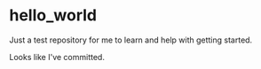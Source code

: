 hello_world
===========

Just a test repository for me to learn and help with getting started. 

Looks like I've committed. 